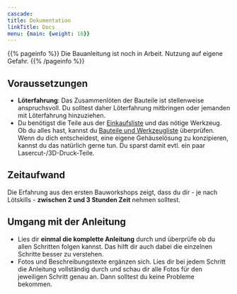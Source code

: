 ```yaml
---
cascade:
title: Dokumentation
linkTitle: Docs
menu: {main: {weight: 18}}
---
```


{{% pageinfo %}}
Die Bauanleitung ist noch in Arbeit. Nutzung auf eigene Gefahr. 
{{% /pageinfo %}}

## Voraussetzungen
- **Löterfahrung**: Das Zusammenlöten der Bauteile ist stellenweise anspruchsvoll. Du solltest daher Löterfahrung mitbringen oder jemanden mit Löterfahrung hinzuziehen.
- Du benötigst die Teile aus der [Einkaufsliste](/docs/einkaufsliste/) und das nötige Werkzeug. Ob du alles hast, kannst du [Bauteile und Werkzeugliste](docs/bauanleitung/teile_und_werkzeug/) überprüfen. Wenn du dich entscheidest, eine eigene Gehäuselösung zu konzipieren, kannst du das natürlich gerne tun. Du sparst damit evtl. ein paar Lasercut-/3D-Druck-Teile.
## Zeitaufwand
Die Erfahrung aus den ersten Bauworkshops zeigt, dass du dir - je nach Lötskills - **zwischen 2 und 3 Stunden Zeit** nehmen solltest.

## Umgang mit der Anleitung
- Lies dir **einmal die komplette Anleitung** durch und überprüfe ob du allen Schritten folgen kannst. Das hilft dir auch dabei die einzelnen Schritte besser zu verstehen.
- Fotos und Beschreibungstexte ergänzen sich. Lies dir bei jedem Schritt die Anleitung vollständig durch und schau dir alle Fotos für den jeweiligen Schritt genau an. Dann solltest du keine Probleme bekommen.